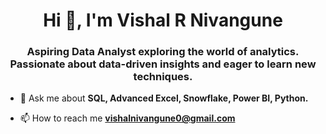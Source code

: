 <h1 align="center">Hi 👋, I'm Vishal R Nivangune</h1>
<h3 align="center">Aspiring Data Analyst exploring the world of analytics. Passionate about data-driven insights and eager to learn new techniques.</h3>

- 💬 Ask me about **SQL,
   Advanced Excel,
   Snowflake,
   Power BI,
   Python.**

- 📫 How to reach me **vishalnivangune0@gmail.com**



